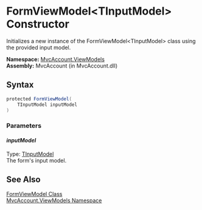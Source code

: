FormViewModel&lt;TInputModel> Constructor
=========================================
Initializes a new instance of the FormViewModel&lt;TInputModel> class using the provided input model.

**Namespace:** [MvcAccount.ViewModels][1]  
**Assembly:** MvcAccount (in MvcAccount.dll)

Syntax
------

```csharp
protected FormViewModel(
	TInputModel inputModel
)
```

### Parameters

#### *inputModel*
Type: [TInputModel][2]  
The form's input model.


See Also
--------
[FormViewModel<TInputModel> Class][2]  
[MvcAccount.ViewModels Namespace][1]  

[1]: ../README.md
[2]: README.md